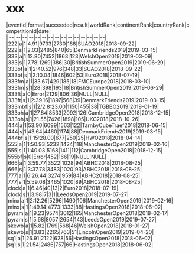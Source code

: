 # xxx


|eventId|format|succeeded|result|worldRank|continentRank|countryRank|competitionId|date|  
|	--|--|--|--|--|--|--|--|--|--|--|--|--|--|--|  
|222|a|1|4.91|9733|2730|188|SUAO2018|2018-09-22|  
|222|s|1|2.03|2485|840|65|DenmarkFriends2019|2019-03-15|  
|333|a|1|12.80|7452|1863|123|WelshOpen2019|2019-03-09|  
|333|s|1|7.78|1269|386|30|BritishSummerOpen2019|2019-06-29|  
|333bf|a|1|2:40.52|976|348|33|SUAO2018|2018-09-22|  
|333bf|s|1|2:10.04|1846|602|53|Euro2018|2018-07-19|  
|333fm|a|1|33.67|429|185|18|FMCEurope2018|2018-03-10|  
|333fm|s|1|28|398|193|18|BritishSummerOpen2019|2019-06-29|  
|333ft|a|0|Error|2129|806|36|NULL|NULL|  
|333ft|s|1|2:39.16|1897|568|39|DenmarkFriends2019|2019-03-15|  
|333mbf|s|1|2/2 8:23.00|1150|455|38|TGBBO2019|2019-01-19|  
|333oh|a|1|27.84|8533|2092|126|CambridgeOpen2018|2018-12-15|  
|333oh|s|1|21.55|7426|1898|105|UKC2018|2018-10-26|  
|444|a|1|53.90|6099|1563|122|TarnbyCubeTraef2018|2018-06-15|  
|444|s|1|43.64|4460|1174|88|DenmarkFriends2019|2019-03-15|  
|444bf|s|1|15:28.00|677|250|25|HWO2018|2018-04-14|  
|555|a|1|1:50.93|5232|1424|118|ManchesterOpen2019|2019-02-16|  
|555|s|1|1:40.03|5168|1411|112|CambridgeOpen2018|2018-12-15|  
|555bf|s|0|Error|452|166|19|NULL|NULL|  
|666|a|1|3:59.77|3522|1028|94|ABHC2018|2018-08-25|  
|666|s|1|3:37.78|3483|1020|93|ABHC2018|2018-08-25|  
|777|a|1|6:26.44|3274|959|84|ABHC2018|2018-08-25|  
|777|s|1|5:59.08|3465|1020|89|ABHC2018|2018-08-25|  
|clock|a|1|6.46|40|13|2|Euro2018|2018-07-19|  
|clock|s|1|3.98|7|3|1|LeedsOpen2019|2019-07-27|  
|minx|a|1|2:12.26|5296|1490|106|ManchesterOpen2019|2019-02-16|  
|minx|s|1|1:49.14|4773|1333|88|HastingsOpen2018|2018-06-02|  
|pyram|a|1|9.23|9574|3012|165|ManchesterOpen2018|2018-02-17|  
|pyram|s|1|5.68|8057|2654|143|LeedsOpen2019|2019-07-27|  
|skewb|a|1|5.82|1769|568|46|WelshOpen2018|2018-01-27|  
|skewb|s|1|3.83|2265|763|51|LincolnOpen2019|2019-04-20|  
|sq1|a|1|26.91|2122|628|56|HastingsOpen2018|2018-06-02|  
|sq1|s|1|21.54|2486|757|66|HastingsOpen2018|2018-06-02|  
